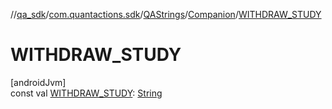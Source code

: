 //[qa_sdk](../../../../index.md)/[com.quantactions.sdk](../../index.md)/[QAStrings](../index.md)/[Companion](index.md)/[WITHDRAW_STUDY](-w-i-t-h-d-r-a-w_-s-t-u-d-y.md)

# WITHDRAW_STUDY

[androidJvm]\
const val [WITHDRAW_STUDY](-w-i-t-h-d-r-a-w_-s-t-u-d-y.md): [String](https://kotlinlang.org/api/latest/jvm/stdlib/kotlin/-string/index.html)
